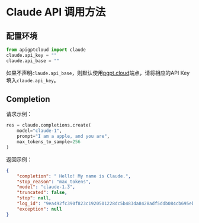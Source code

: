 # Claude API 调用方法

## 配置环境
```python
from apigptcloud import claude
claude.api_key = ""
claude.api_base = ""
```
如果不声明`claude.api_base`，则默认使用[pgpt.cloud](https://pgpt.cloud)端点，请将相应的API Key填入`claude.api_key`。

## Completion
请求示例：
```python
res = claude.completions.create(
    model="claude-1",
    prompt="I am a apple, and you are",
    max_tokens_to_sample=256
)
```
返回示例：
```json
{
    "completion": " Hello! My name is Claude.",
    "stop_reason": "max_tokens",
    "model": "claude-1.3",
    "truncated": false,
    "stop": null,
    "log_id": "9ea492fc390f823c1920501228dc5b483da8428adf5ddb084cb695eb2562009e",
    "exception": null
}
```